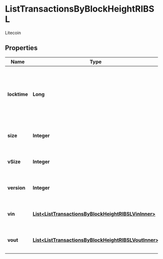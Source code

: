 

# ListTransactionsByBlockHeightRIBSL

Litecoin

## Properties

| Name | Type | Description | Notes |
|------------ | ------------- | ------------- | -------------|
|**locktime** | **Long** | Represents the time at which a particular transaction can be added to the blockchain. |  |
|**size** | **Integer** | Represents the total size of this transaction. |  |
|**vSize** | **Integer** | Represents the virtual size of this transaction. |  |
|**version** | **Integer** | Represents transaction version number. |  |
|**vin** | [**List&lt;ListTransactionsByBlockHeightRIBSLVinInner&gt;**](ListTransactionsByBlockHeightRIBSLVinInner.md) | Represents the transaction inputs. |  |
|**vout** | [**List&lt;ListTransactionsByBlockHeightRIBSLVoutInner&gt;**](ListTransactionsByBlockHeightRIBSLVoutInner.md) | Represents the transaction outputs. |  |



